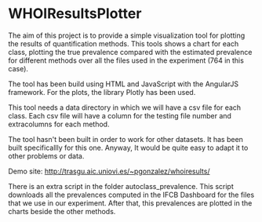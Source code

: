 # WHOIResultsPlotter
The aim of this project is to provide a simple visualization tool for plotting the results of quantification methods. This tools shows a chart for each class, plotting the true prevalence compared with the estimated prevalence for different methods over all the files used in the experiment (764 in this case).

The tool has been build using HTML and JavaScript with the AngularJS framework. For the plots, the library Plotly has been used.

This tool needs a data directory in which we will have a csv file for each class. Each csv file will have a column for the testing file number and extracolumns for each method.

The tool hasn't been built in order to work for other datasets. It has been built specificallly for this one. Anyway, It would be quite easy to adapt it to other problems or data.

Demo site: http://trasgu.aic.uniovi.es/~pgonzalez/whoiresults/

There is an extra script in the folder autoclass_prevalence. This script downloads all the prevalences computed in the IFCB Dashboard for the files that we use in our experiment. After that, this prevalences are plotted in the charts beside the other methods.
